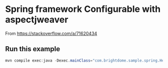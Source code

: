 # Spring framework Configurable with aspectjweaver

From https://stackoverflow.com/a/71620434


## Run this example

```java
mvn compile exec:java -Dexec.mainClass="com.brightdome.sample.spring.HelloWorld"
```
